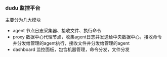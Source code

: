 ### dudu 监控平台

主要分为几大模块

- agent 节点日志采集器、接收文件、执行命令
- proxy 数据中心代理节点，收集agent日志并发送给中央数据中心，接收命令并分发给管理的agent执行，接收文件并分发给管理的agent
- dashboard 监控面板，包含机器管理，命令分发，文件分发

